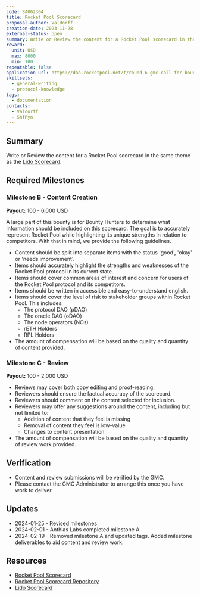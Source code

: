 ```yaml
---
code: BA062304
title: Rocket Pool Scorecard
proposal-author: Valdorff
creation-date: 2023-11-28
external-status: open
summary: Write or Review the content for a Rocket Pool scorecard in the same theme as the [Lido Scorecard](https://lido.fi/scorecard).
reward:
  unit: USD
  max: 8000
  min: 100
repeatable: false
application-url: https://dao.rocketpool.net/t/round-6-gmc-call-for-bounty-applications-deadline-is-november-11/2263/5
skillsets:
  - general-writing
  - protocol-knowledge
tags: 
  - documentation
contacts:
  - Valdorff
  - ShfRyn
---
```


## Summary

Write or Review the content for a Rocket Pool scorecard in the same theme as the [Lido Scorecard](https://lido.fi/scorecard).

## Required Milestones

### Milestone B - Content Creation
**Payout:** 100 - 6,000 USD

A large part of this bounty is for Bounty Hunters to determine what information should be included on this scorecard. The goal is to accurately represent Rocket Pool while highlighting its unique strengths in relation to competitors. With that in mind, we provide the following guidelines. 

* Content should be split into separate items with the status 'good', 'okay' or 'needs improvement'.
* Items should accurately highlight the strengths and weaknesses of the Rocket Pool protocol in its current state.
* Items should cover common areas of interest and concern for users of the Rocket Pool protocol and its competitors.
* Items should be written in accessible and easy-to-understand english.
* Items should cover the level of risk to stakeholder groups within Rocket Pool. This includes:
  * The protocol DAO (pDAO)
  * The oracle DAO (oDAO)
  * The node operators (NOs)
  * rETH Holders
  * RPL Holders
* The amount of compensation will be based on the quality and quantity of content provided.

### Milestone C - Review
**Payout:** 100 - 2,000 USD

* Reviews may cover both copy editing and proof-reading. 
* Reviewers should ensure the factual accuracy of the scorecard.
* Reviewers should comment on the content selected for inclusion.
* Reviewers may offer any suggestions around the content, including but not limited to:
  * Addition of content that they feel is missing
  * Removal of content they feel is low-value
  * Changes to content presentation
* The amount of compensation will be based on the quality and quantity of review work provided.

## Verification
* Content and review submissions will be verified by the GMC.
* Please contact the GMC Administrator to arrange this once you have work to deliver.

## Updates

* 2024-01-25 - Revised milestones
* 2024-02-01 - Anthias Labs completed milestone A
* 2024-02-19 - Removed milestone A and updated tags. Added milestone deliverables to aid content and review work.

## Resources
* [Rocket Pool Scorecard](https://rocketpool-scorecard.vercel.app/)
* [Rocket Pool Scorecard Repository](https://github.com/rocket-pool/RocketPool-Scorecard/) 
* [Lido Scorecard](https://lido.fi/scorecard)